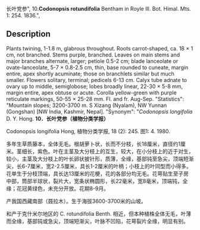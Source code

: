长叶党参",
10.**Codonopsis rotundifolia** Bentham in Royle Ill. Bot. Himal. Mts. 1: 254. 1836.",

## Description
Plants twining, 1-1.8 m, glabrous throughout. Roots carrot-shaped, ca. 18 × 1 cm, not branched. Stems purple, branched. Leaves on main stems and major branches alternate, larger; petiole 0.5-2 cm; blade lanceolate or ovate-lanceolate, 5-7 × 0.8-2.5 cm, thin, base rounded to cuneate, margin entire, apex shortly acuminate; those on branchlets similar but much smaller. Flowers solitary, terminal; pedicels 6-13 cm. Calyx tube adnate to ovary up to middle, semiglobose; lobes broadly linear, 22-30 × 5-8 mm, margin entire, apex obtuse or acute. Corolla yellow-green with purple reticulate markings, 50-55 × 25-28 mm. Fl. and fr. Aug-Sep.
  "Statistics": "Mountain slopes; 3200-3700 m. S Xizang (Nyalam), NW Yunnan (Gongshan) [NW India, Kashmir, Nepal].
  "Synonym": "*Codonopsis longifolia* D. Y. Hong.
**10．长叶党参（植物分类学报）**

Codonopsis longifolia Hong, 植物分类学报, 18 (2): 245. 图1: 4. 1980.

多年生草质藤本，全体无毛。根胡萝卜状，长而不分枝，长18厘米，直径约1厘米。茎细长，紫色。叶在主茎及大分枝上的互生，较大，在小分枝上的近于对生，较小，主茎及大分枝上的叶长卵状披针形，质薄，全缘，基部钝至急尖，顶端短渐尖，长6-7厘米，宽2-2.5厘米，具长1-2厘米的叶柄；小枝上的叶同型而小得多。花单生于分枝顶端，具长达13厘米的花梗，花的各部分均无毛。花萼贴生至子房中部，筒部半球状，裂片大，宽条状椭圆形，长22毫米，宽8毫米，顶端钝，全缘；花冠黄绿色，未充分开放。花期8-9月。

产我国西藏南部（聂拉木）。生于海拔3600-3700米的山坡。

和产于克什米尔地区的 C. rotundifolia Benth. 相近，但本种植株全体无毛，叶薄而全缘，基部钝或急尖，顶端短渐尖，叶脉不凹陷，花萼裂片全缘，明显有别。
